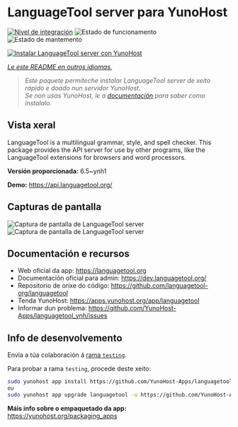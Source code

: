 <!--
NOTA: Este README foi creado automáticamente por <https://github.com/YunoHost/apps/tree/master/tools/readme_generator>
NON debe editarse manualmente.
-->

# LanguageTool server para YunoHost

[![Nivel de integración](https://apps.yunohost.org/badge/integration/languagetool)](https://ci-apps.yunohost.org/ci/apps/languagetool/)
![Estado de funcionamento](https://apps.yunohost.org/badge/state/languagetool)
![Estado de mantemento](https://apps.yunohost.org/badge/maintained/languagetool)

[![Instalar LanguageTool server con YunoHost](https://install-app.yunohost.org/install-with-yunohost.svg)](https://install-app.yunohost.org/?app=languagetool)

*[Le este README en outros idiomas.](./ALL_README.md)*

> *Este paquete permíteche instalar LanguageTool server de xeito rápido e doado nun servidor YunoHost.*  
> *Se non usas YunoHost, le a [documentación](https://yunohost.org/install) para saber como instalalo.*

## Vista xeral

LanguageTool is a multilingual grammar, style, and spell checker. This package provides the API server for use by other programs, like the LanguageTool extensions for browsers and word processors.


**Versión proporcionada:** 6.5~ynh1

**Demo:** <https://api.languagetool.org/>

## Capturas de pantalla

![Captura de pantalla de LanguageTool server](./doc/screenshots/screenshot.png)
![Captura de pantalla de LanguageTool server](./doc/screenshots/screenshot_fr.png)

## Documentación e recursos

- Web oficial da app: <https://languagetool.org>
- Documentación oficial para admin: <https://dev.languagetool.org/>
- Repositorio de orixe do código: <https://github.com/languagetool-org/languagetool>
- Tenda YunoHost: <https://apps.yunohost.org/app/languagetool>
- Informar dun problema: <https://github.com/YunoHost-Apps/languagetool_ynh/issues>

## Info de desenvolvemento

Envía a túa colaboración á [rama `testing`](https://github.com/YunoHost-Apps/languagetool_ynh/tree/testing).

Para probar a rama `testing`, procede deste xeito:

```bash
sudo yunohost app install https://github.com/YunoHost-Apps/languagetool_ynh/tree/testing --debug
ou
sudo yunohost app upgrade languagetool -u https://github.com/YunoHost-Apps/languagetool_ynh/tree/testing --debug
```

**Máis info sobre o empaquetado da app:** <https://yunohost.org/packaging_apps>
